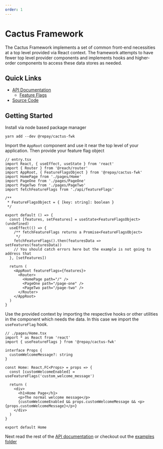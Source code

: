 ```yaml
---
order: 1
---
```


# Cactus Framework

The Cactus Framework implements a set of common front-end necessities at a top level provided via React context. The framework attempts to have fewer top level provider components and implements hooks and higher-order components to access these data stores as needed.

## Quick Links

- [API Documentation](/framework/api)
  - [Feature Flags](/framework/api/feature-flags/)
- [Source Code](../../modules/cactus-fwk/)

## Getting Started

Install via node based package manager

```
yarn add --dev @repay/cactus-fwk
```

Import the `AppRoot` component and use it near the top level of your application. Then provide your feature flag object

```tsx
// entry.tsx
import React, { useEffect, useState } from 'react'
import { Router } from '@reach/router'
import AppRoot, { FeatureFlagsObject } from '@repay/cactus-fwk'
import HomePage from './pages/Home'
import PageOne from './pages/PageOne'
import PageTwo from './pages/PageTwo'
import fetchFeatureFlags from './api/featureFlags'

/**
 * FeatureFlagsObject = { [key: string]: boolean }
 */

export default () => {
  const [features, setFeatures] = useState<FeatureFlagsObject>(undefined)
  useEffect(() => {
    /** fetchFeatureFlags returns a Promise<FeatureFlagsObject>
     */
    fetchFeatureFlags().then(featuresData => setFeatures(featuresData))
    // You should catch errors here but the example is not going to address that
  }, [setFeatures])

  return (
    <AppRoot featureFlags={features}>
      <Router>
        <HomePage path="/" />
        <PageOne path="/page-one" />
        <PageTwo path="/page-two" />
      </Router>
    </AppRoot>
  )
}
```

Use the provided context by importing the respective hooks or other utilities in the component which needs the data. In this case we import the `useFeatureFlag` hook.

```tsx
// ./pages/Home.tsx
import * as React from 'react'
import { useFeatureFlags } from '@repay/cactus-fwk'

interface Props {
  customWelcomeMessage?: string
}

const Home: React.FC<Props> = props => {
  const [customWelcomeEnabled] = useFeatureFlags('custom_welcome_message')

  return (
    <div>
      <h1>Home Page</h1>
      <p>The normal welcome message</p>
      {customWelcomeEnabled && props.customWelcomeMessage && <p>{props.customWelcomeMessage}</p>}
    </div>
  )
}

export default Home
```

Next read the rest of the [API documentation](./API/README.md) or checkout out the [examples folder](../../examples/)
